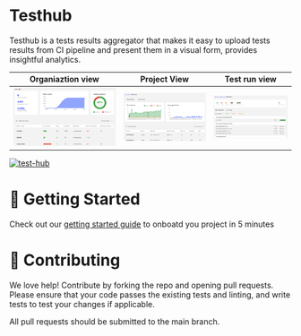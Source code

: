 # Testhub

Testhub is a tests results aggregator that makes it easy to upload tests results from CI pipeline and present them in a visual form, provides insightful analytics.

|Organiaztion view | Project View | Test run view |
|-|-|-|
|![screenshot1](docs/images/screenshot1.png) | ![screenshot1](docs/images/screenshot2.png) |![screenshot1](docs/images/screenshot3.png)|

[![test-hub](https://api.test-hub.io/api/test-hub/projects/testhub-api/badge.svg?branch=master)](https://test-hub.io/test-hub/projects/testhub-api/runs)&nbsp;

# 🚀 Getting Started

Check out our [getting started guide](https://testhub-io.github.io/testhub/docs/) to onboatd you project in 5 minutes 

# 👏 Contributing
We love help! Contribute by forking the repo and opening pull requests. Please ensure that your code passes the existing tests and linting, and write tests to test your changes if applicable.

All pull requests should be submitted to the main branch.
